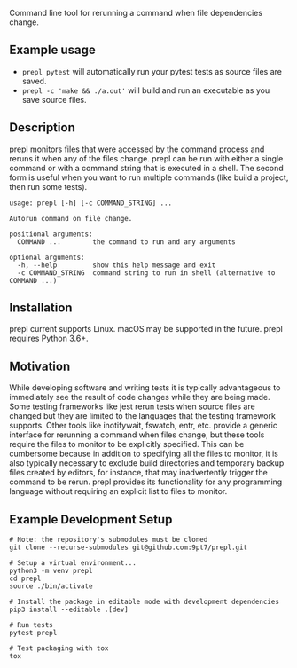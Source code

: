 Command line tool for rerunning a command when file dependencies change.

## Example usage
- `prepl pytest` will automatically run your pytest tests as source files are saved.
- `prepl -c 'make && ./a.out'` will build and run an executable as you save source files.

## Description
prepl monitors files that were accessed by the command process and reruns it when any of the files change. prepl can be run  with either a single command or with a command string that is executed in a shell. The second form is useful when you want to run multiple commands (like build a project, then run some tests).
```
usage: prepl [-h] [-c COMMAND_STRING] ...

Autorun command on file change.

positional arguments:
  COMMAND ...        the command to run and any arguments

optional arguments:
  -h, --help         show this help message and exit
  -c COMMAND_STRING  command string to run in shell (alternative to COMMAND ...)
```

## Installation
prepl current supports Linux. macOS may be supported in the future. prepl requires Python 3.6+.

## Motivation
While developing software and writing tests it is typically advantageous to immediately see the result of code changes while they are being made. Some testing frameworks like jest rerun tests when source files are changed but they are limited to the languages that the testing framework supports. Other tools like inotifywait, fswatch, entr, etc. provide a generic interface for rerunning a command when files change, but these tools require the files to monitor to be explicitly specified. This can be cumbersome because in addition to specifying all the files to monitor, it is also typically necessary to exclude build directories and temporary backup files created by editors, for instance, that may inadvertently trigger the command to be rerun. prepl provides its functionality for any programming language without requiring an explicit list to files to monitor.

## Example Development Setup
```
# Note: the repository's submodules must be cloned
git clone --recurse-submodules git@github.com:9pt7/prepl.git

# Setup a virtual environment...
python3 -m venv prepl
cd prepl
source ./bin/activate

# Install the package in editable mode with development dependencies
pip3 install --editable .[dev]

# Run tests
pytest prepl

# Test packaging with tox
tox
```
